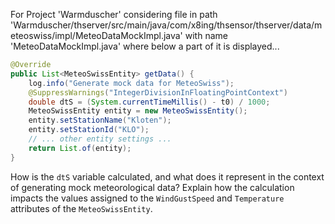 For Project 'Warmduscher' considering file in path 'Warmduscher/thserver/src/main/java/com/x8ing/thsensor/thserver/data/meteoswiss/impl/MeteoDataMockImpl.java' with name 'MeteoDataMockImpl.java' where below a part of it is displayed...

```java
@Override
public List<MeteoSwissEntity> getData() {
    log.info("Generate mock data for MeteoSwiss");
    @SuppressWarnings("IntegerDivisionInFloatingPointContext")
    double dtS = (System.currentTimeMillis() - t0) / 1000;
    MeteoSwissEntity entity = new MeteoSwissEntity();
    entity.setStationName("Kloten");
    entity.setStationId("KLO");
    // ... other entity settings ...
    return List.of(entity);
}
```

How is the `dtS` variable calculated, and what does it represent in the context of generating mock meteorological data? Explain how the calculation impacts the values assigned to the `WindGustSpeed` and `Temperature` attributes of the `MeteoSwissEntity`.